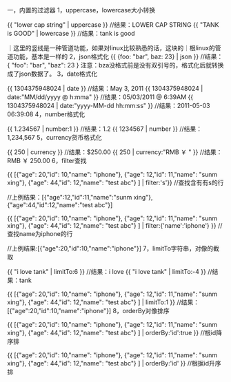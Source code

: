 一，内置的过滤器
1，uppercase，lowercase大小转换

{{ "lower cap string" | uppercase }}   //结果：LOWER CAP STRING
{{ "TANK is GOOD" | lowercase }}     //结果：tank is good

｜这里的竖线是一种管道功能，如果对linux比较熟悉的话，这块的｜根linux的管道功能，基本是一样的
2，json格式化
{{ {foo: "bar", baz: 23} | json }}  //结果：{ "foo": "bar", "baz": 23 }
注意：bza没格式前是没有双引号的，格式化后就转换成了json数据了。
3，date格式化

{{ 1304375948024 | date }}             //结果：May 3, 2011
{{ 1304375948024 | date:"MM/dd/yyyy @ h:mma" }}   //结果：05/03/2011 @ 6:39AM
{{ 1304375948024 | date:"yyyy-MM-dd hh:mm:ss" }}  //结果：2011-05-03 06:39:08
4，number格式化

{{ 1.234567 | number:1 }}  //结果：1.2
{{ 1234567 | number }}    //结果：1,234,567
5，currency货币格式化

{{ 250 | currency }}         //结果：$250.00
{{ 250 | currency:"RMB ￥ " }}    //结果：RMB ￥ 250.00
6，filter查找

{{ [{"age": 20,"id": 10,"name": "iphone"},
{"age": 12,"id": 11,"name": "sunm xing"},
{"age": 44,"id": 12,"name": "test abc"}
] | filter:'s'}}  //查找含有有s的行

//上例结果：[{"age":12,"id":11,"name":"sunm xing"},{"age":44,"id":12,"name":"test abc"}]

{{ [{"age": 20,"id": 10,"name": "iphone"},
{"age": 12,"id": 11,"name": "sunm xing"},
{"age": 44,"id": 12,"name": "test abc"}
] | filter:{'name':'iphone'} }}  //查找name为iphone的行

//上例结果:[{"age":20,"id":10,"name":"iphone"}]
7，limitTo字符串，对像的截取

{{ "i love tank" | limitTo:6 }}      //结果：i love
{{ "i love tank" | limitTo:-4 }}     //结果：tank

{{ [{"age": 20,"id": 10,"name": "iphone"},
{"age": 12,"id": 11,"name": "sunm xing"},
{"age": 44,"id": 12,"name": "test abc"}
] | limitTo:1 }}   //结果：[{"age":20,"id":10,"name":"iphone"}]
8，orderBy对像排序

{{ [{"age": 20,"id": 10,"name": "iphone"},
{"age": 12,"id": 11,"name": "sunm xing"},
{"age": 44,"id": 12,"name": "test abc"}
] | orderBy:'id':true }}    //根id降序排

{{ [{"age": 20,"id": 10,"name": "iphone"},
{"age": 12,"id": 11,"name": "sunm xing"},
{"age": 44,"id": 12,"name": "test abc"}
] | orderBy:'id' }}      //根据id升序排